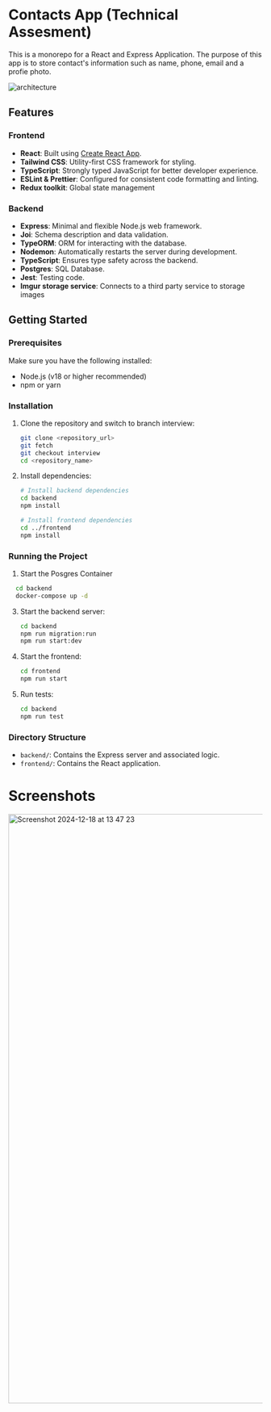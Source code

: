 # Contacts App (Technical Assesment)
This is a monorepo for a React and Express Application.
The purpose of this app is to store contact's information such as name, phone, email and a profie photo.


![architecture](https://github.com/user-attachments/assets/35afcc2d-e6ea-4b64-a393-90e129bc7150)


## Features

### Frontend
- **React**: Built using [Create React App](https://create-react-app.dev/).
- **Tailwind CSS**: Utility-first CSS framework for styling.
- **TypeScript**: Strongly typed JavaScript for better developer experience.
- **ESLint & Prettier**: Configured for consistent code formatting and linting.
- **Redux toolkit**: Global state management
  
### Backend
- **Express**: Minimal and flexible Node.js web framework.
- **Joi**: Schema description and data validation.
- **TypeORM**: ORM for interacting with the database.
- **Nodemon**: Automatically restarts the server during development.
- **TypeScript**: Ensures type safety across the backend.
- **Postgres**: SQL Database.
- **Jest**: Testing code.
- **Imgur storage service**: Connects to a third party service to storage images

## Getting Started

### Prerequisites
Make sure you have the following installed:
- Node.js (v18 or higher recommended)
- npm or yarn

### Installation
1. Clone the repository and switch to branch interview:
   ```bash
   git clone <repository_url>
   git fetch
   git checkout interview
   cd <repository_name>
   ```

2. Install dependencies:
   ```bash
   # Install backend dependencies
   cd backend
   npm install

   # Install frontend dependencies
   cd ../frontend
   npm install
   ```

### Running the Project

1. Start the Posgres Container
 ```bash
   cd backend
   docker-compose up -d
   ```
3. Start the backend server:
   ```bash
   cd backend
   npm run migration:run
   npm run start:dev
   ```

4. Start the frontend:
   ```bash
   cd frontend
   npm run start
   ```
5. Run tests:
   ```bash
   cd backend
   npm run test
   ```


### Directory Structure
- `backend/`: Contains the Express server and associated logic.
- `frontend/`: Contains the React application.

# Screenshots
<img width="1168" alt="Screenshot 2024-12-18 at 13 47 23" src="https://github.com/user-attachments/assets/aea2491a-07f9-43fa-b466-96abda4e07e2" />
